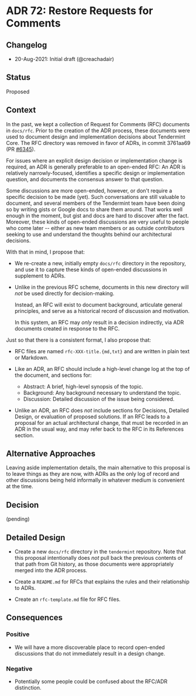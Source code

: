# ADR 72: Restore Requests for Comments

## Changelog

- 20-Aug-2021: Initial draft (@creachadair)

## Status

Proposed

## Context

In the past, we kept a collection of Request for Comments (RFC) documents in `docs/rfc`.
Prior to the creation of the ADR process, these documents were used to document
design and implementation decisions about Tendermint Core. The RFC directory
was removed in favor of ADRs, in commit 3761aa69 (PR
[\#6345](https://github.com/tendermint/tendermint/pull/6345)).

For issues where an explicit design decision or implementation change is
required, an ADR is generally preferable to an open-ended RFC: An ADR is
relatively narrowly-focused, identifies a specific design or implementation
question, and documents the consensus answer to that question.

Some discussions are more open-ended, however, or don't require a specific
decision to be made (yet). Such conversations are still valuable to document,
and several members of the Tendermint team have been doing so by writing gists
or Google docs to share them around. That works well enough in the moment, but
gist and docs are hard to discover after the fact. Moreover, these kinds of
open-ended discussions are very useful to people who come later -- either as
new team members or as outside contributors seeking to use and understand the
thoughts behind our architectural decisions.

With that in mind, I propose that:

-  We re-create a new, initially empty `docs/rfc` directory in the repository,
   and use it to capture these kinds of open-ended discussions in supplement to
   ADRs.

-  Unlike in the previous RFC scheme, documents in this new directory will
   _not_ be used directly for decision-making.

   Instead, an RFC will exist to document background, articulate general
   principles, and serve as a historical record of discussion and motivation.

   In this system, an RFC may _only_ result in a decision indirectly, via ADR
   documents created in response to the RFC.

Just so that there is a consistent format, I also propose that:

-  RFC files are named `rfc-XXX-title.{md,txt}` and are written in plain text
   or Markdown.

-  Like an ADR, an RFC should include a high-level change log at the top of the
   document, and sections for:

     * Abstract: A brief, high-level synopsis of the topic.
	 * Background: Any background necessary to understand the topic.
	 * Discussion: Detailed discussion of the issue being considered.

-  Unlike an ADR, an RFC does _not_ include sections for Decisions, Detailed
   Design, or evaluation of proposed solutions. If an RFC leads to a proposal
   for an actual architectural change, that must be recorded in an ADR in the
   usual way, and may refer back to the RFC in its References section.

## Alternative Approaches

Leaving aside implementation details, the main alternative to this proposal is
to leave things as they are now, with ADRs as the only log of record and other
discussions being held informally in whatever medium is convenient at the time.

## Decision

(pending)

## Detailed Design

- Create a new `docs/rfc` directory in the `tendermint` repository. Note that
  this proposal intentionally does _not_ pull back the previous contents of
  that path from Git history, as those documents were appropriately merged into
  the ADR process.

- Create a `README.md` for RFCs that explains the rules and their relationship
  to ADRs.

- Create an `rfc-template.md` file for RFC files.

## Consequences

### Positive

- We will have a more discoverable place to record open-ended discussions that
  do not immediately result in a design change.

### Negative

- Potentially some people could be confused about the RFC/ADR distinction.
